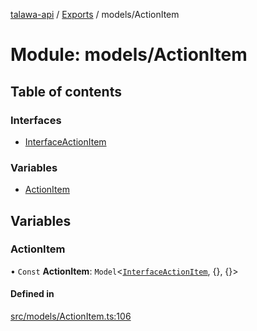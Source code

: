 [talawa-api](../README.md) / [Exports](../modules.md) / models/ActionItem

# Module: models/ActionItem

## Table of contents

### Interfaces

- [InterfaceActionItem](../interfaces/models_ActionItem.InterfaceActionItem.md)

### Variables

- [ActionItem](models_ActionItem.md#actionitem)

## Variables

### ActionItem

• `Const` **ActionItem**: `Model`\<[`InterfaceActionItem`](../interfaces/models_ActionItem.InterfaceActionItem.md), {}, {}\>

#### Defined in

[src/models/ActionItem.ts:106](https://github.com/PalisadoesFoundation/talawa-api/blob/7fc03c3/src/models/ActionItem.ts#L106)

